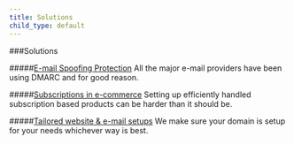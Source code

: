 ```yaml
---
title: Solutions
child_type: default
---
```


###Solutions

#####[E-mail Spoofing Protection](dmarc-everything)
All the major e-mail providers have been using DMARC and for good reason.

#####[Subscriptions in e-commerce](cart-or-buggy)
Setting up efficiently handled subscription based products can be harder than it should be.  

#####[Tailored website & e-mail setups](customized-domains)
We make sure your domain is setup for your needs whichever way is best.  
